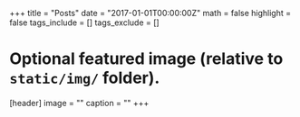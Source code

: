 +++
title = "Posts"
date = "2017-01-01T00:00:00Z"
math = false
highlight = false
tags_include = []
tags_exclude = []

# Optional featured image (relative to `static/img/` folder).
[header]
image = ""
caption = ""
+++
